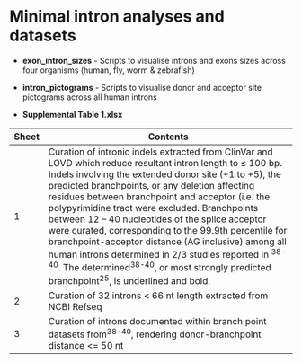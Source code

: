 # Minimal intron analyses and datasets

- **exon_intron_sizes** - Scripts to visualise introns and exons sizes across four organisms (human, fly, worm & zebrafish) 

- **intron_pictograms** - Scripts to visualise donor and acceptor site pictograms across all human introns

- **Supplemental Table 1.xlsx**

|Sheet|Contents|
|-------------|------------|
| 1 | Curation of intronic indels extracted from ClinVar and LOVD which reduce resultant intron length to ≤ 100 bp. Indels involving the extended donor site (+1 to +5), the predicted branchpoints, or any deletion affecting residues between branchpoint and acceptor (i.e. the polypyrimidine tract were excluded. Branchpoints between 12 – 40 nucleotides of the splice acceptor were curated, corresponding to the 99.9th percentile for branchpoint-acceptor distance (AG inclusive) among all human introns determined in 2/3 studies reported in <sup>38-40</sup>. The determined<sup>38-40</sup>, or most strongly predicted branchpoint<sup>25</sup>, is underlined and bold. |
| 2 | Curation of 32 introns < 66 nt length extracted from NCBI Refseq |
| 3 | Curation of introns documented within branch point datasets from<sup>38-40</sup>, rendering donor-branchpoint distance <= 50 nt |

